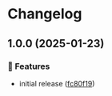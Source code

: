 # Changelog

## 1.0.0 (2025-01-23)

### 🌟 Features

- initial release ([fc80f19](https://github.com/Norgate-AV/NAVDatabase.Amx.MatrixSwitcherUI/commit/fc80f1976809bb23b2b814a7c835d169bb50ca83))
